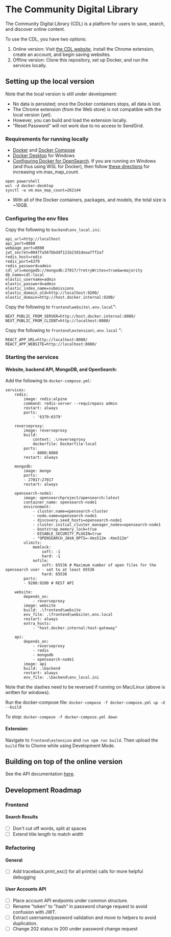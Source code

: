 # The Community Digital Library 
The Community Digital Library (CDL) is a platform for users to save, search, and discover online content. 

To use the CDL, you have two options:

1. Online version: Visit [the CDL website](https://textdata.org/), install the Chrome extension, create an account, and begin saving websites.
2. Offline version: Clone this repository, set up Docker, and run the services locally.

## Setting up the local version
Note that the local version is still under development:

- No data is persisted; once the Docker containers stops, all data is lost.
- The Chrome extension (from the Web store) is not compatible with the local version (yet).
- However, you can build and load the extension locally.
- "Reset Password" will not work due to no access to SendGrid.

### Requirements for running locally
- [Docker](https://www.docker.com/) and [Docker Compose](https://docs.docker.com/compose/)
- [Docker Desktop](https://www.docker.com/products/docker-desktop/) for Windows
- [Configuring Docker for OpenSearch](https://opensearch.org/docs/latest/install-and-configure/install-opensearch/docker/). If you are running on Windows (and thus using WSL for Docker), then follow [these directions](https://github.com/docker/for-win/issues/5202) for increasing vm.max_map_count.
```
open powershell
wsl -d docker-desktop
sysctl -w vm.max_map_count=262144
```
- With all of the Docker containers, packages, and models, the total size is ~10GB.

### Configuring the env files
Copy the following to ``backend\env_local.ini``:

```
api_url=http://localhost
api_port=8080
webpage_port=8080
jwt_secret=0047fa567bbddf121b23d1deaa7ff2af
redis_host=redis
redis_port=6379
redis_password=admin
cdl_uri=mongodb://mongodb:27017/?retryWrites=true&w=majority
db_name=cdl-local
elastic_username=admin
elastic_password=admin
elastic_index_name=submissions
elastic_domain_old=http://localhost:9200/
elastic_domain=http://host.docker.internal:9200/
```

Copy the following to ``frontend\website\.env.local``":
```
NEXT_PUBLIC_FROM_SERVER=http://host.docker.internal:8080/
NEXT_PUBLIC_FROM_CLIENT=http://localhost:8080/
```
Copy the following to ``frontend\extension\.env.local`` ":
```
REACT_APP_URL=http://localhost:8080/
REACT_APP_WEBSITE=http://localhost:8080/
```

### Starting the services

#### Website, backend API, MongoDB, and OpenSearch:

Add the following to ``docker-compose.yml``:

```
services:
    redis:
        image: redis:alpine
        command: redis-server --requirepass admin
        restart: always
        ports:
            - '6379:6379'

    reverseproxy:
        image: reverseproxy
        build:
            context: .\reverseproxy
            dockerfile: Dockerfile-local
        ports:
            - 8080:8080
        restart: always

    mongodb:
        image: mongo
        ports:
        - 27017:27017
        restart: always

    opensearch-node1:
        image: opensearchproject/opensearch:latest
        container_name: opensearch-node1
        environment:
            - cluster.name=opensearch-cluster
            - node.name=opensearch-node1
            - discovery.seed_hosts=opensearch-node1
            - cluster.initial_cluster_manager_nodes=opensearch-node1
            - bootstrap.memory_lock=true
            - DISABLE_SECURITY_PLUGIN=true
            - "OPENSEARCH_JAVA_OPTS=-Xms512m -Xmx512m"
        ulimits:
            memlock:
                soft: -1
                hard: -1
            nofile:
                soft: 65536 # Maximum number of open files for the opensearch user - set to at least 65536
                hard: 65536
        ports:
        - 9200:9200 # REST API

    website:
        depends_on:
            - reverseproxy
        image: website
        build: .\frontend\website
        env_file: .\frontend\website\.env.local
        restart: always
        extra_hosts:
            - "host.docker.internal:host-gateway"

    api:
        depends_on:
            - reverseproxy
            - redis
            - mongodb
            - opensearch-node1
        image: api
        build: .\backend
        restart: always
        env_file: .\backend\env_local.ini

```

Note that the slashes need to be reversed if running on Mac/Linux (above is written for windows).

Run the docker-compose file: ``docker-compose -f docker-compose.yml up -d --build``

To stop: ``docker-compose -f docker-compose.yml down``

#### Extension:
Navigate to ``frontend\extension`` and ``run npm run build``. Then upload the ``build`` file to Chome while using Development Mode.

## Building on top of the online version
See the API documentation [here](https://github.com/thecommunitydigitallibrary/cdl-platform/tree/dev/backend).

## Development Roadmap
### Frontend
#### Search Results
- [ ] Don't cut off words, split at spaces
- [ ] Extend title length to match width
### Refactoring
#### General
- [ ] Add traceback.print_exc() for all print(e) calls for more helpful debugging
#### User Accounts API
- [ ] Place account API endpoints under common structure.
- [ ] Rename "token" to "hash" in password change request to avoid confusion with JWT.
- [ ] Extract username/password validation and move to helpers to avoid duplication.
- [ ] Change 202 status to 200 under password change request
